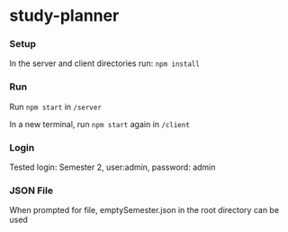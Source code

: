 # study-planner
### Setup
In the server and client directories run: `npm install`
### Run
Run `npm start` in `/server`

In a new terminal, run `npm start` again in `/client`

### Login
Tested login: Semester 2, user:admin, password: admin

### JSON File
When prompted for file, emptySemester.json in the root directory can be used
